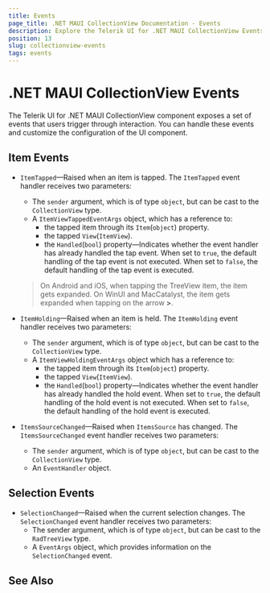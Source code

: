 ```yaml
---
title: Events
page_title: .NET MAUI CollectionView Documentation - Events
description: Explore the Telerik UI for .NET MAUI CollectionView Events like Item Events and Selection Events.
position: 13
slug: collectionview-events
tags: events
---
```


# .NET MAUI CollectionView Events

The Telerik UI for .NET MAUI CollectionView component exposes a set of events that users trigger through interaction. You can handle these events and customize the configuration of the UI component.

## Item Events

* `ItemTapped`&mdash;Raised when an item is tapped. The `ItemTapped` event handler receives two parameters:
	* The `sender` argument, which is of type `object`, but can be cast to the `CollectionView` type.
	* A `ItemViewTappedEventArgs` object, which has a reference to:
		* the tapped item through its `Item`(`object`) property.
		* the tapped `View`(`ItemView`).
		* the `Handled`(`bool`) property&mdash;Indicates whether the event handler has already handled the tap event. When set to `true`, the default handling of the tap event is not executed. When set to `false`, the default handling of the tap event is executed.

	> On Android and iOS, when tapping the TreeView item, the item gets expanded. On WinUI and MacCatalyst, the item gets expanded when tapping on the arrow **>**. 

* `ItemHolding`&mdash;Raised when an item is held. The `ItemHolding` event handler receives two parameters:
	* The `sender` argument, which is of type `object`, but can be cast to the `CollectionView` type.
	* A `ItemViewHoldingEventArgs` object which has a reference to:
		* the tapped item through its `Item`(`object`) property.
		* the tapped `View`(`ItemView`).
		* the `Handled`(`bool`) property&mdash;Indicates whether the event handler has already handled the hold event. When set to `true`, the default handling of the hold event is not executed. When set to `false`, the default handling of the hold event is executed.

* `ItemsSourceChanged`&mdash;Raised when `ItemsSource` has changed. The `ItemsSourceChanged` event handler receives two parameters:
	* The `sender` argument, which is of type `object`, but can be cast to the `CollectionView` type.
	* An `EventHandler` object.

## Selection Events

* `SelectionChanged`&mdash;Raised when the current selection changes. The `SelectionChanged` event handler receives two parameters:
	* The sender argument, which is of type `object`, but can be cast to the `RadTreeView` type.
	* A `EventArgs` object, which provides information on the `SelectionChanged` event.

## See Also

